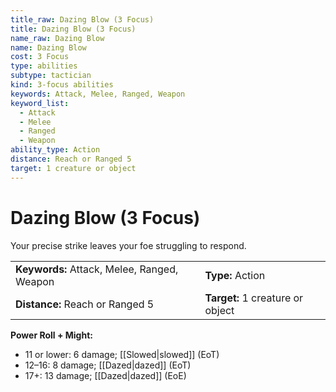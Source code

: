 ```yaml
---
title_raw: Dazing Blow (3 Focus)
title: Dazing Blow (3 Focus)
name_raw: Dazing Blow
name: Dazing Blow
cost: 3 Focus
type: abilities
subtype: tactician
kind: 3-focus abilities
keywords: Attack, Melee, Ranged, Weapon
keyword_list:
  - Attack
  - Melee
  - Ranged
  - Weapon
ability_type: Action
distance: Reach or Ranged 5
target: 1 creature or object
---
```


# Dazing Blow (3 Focus)

Your precise strike leaves your foe struggling to respond.

|                                             |                                  |
| :------------------------------------------ | :------------------------------- |
| **Keywords:** Attack, Melee, Ranged, Weapon | **Type:** Action                 |
| **Distance:** Reach or Ranged 5             | **Target:** 1 creature or object |

**Power Roll + Might:**

- 11 or lower: 6 damage; [[Slowed\|slowed]] (EoT)
- 12–16: 8 damage; [[Dazed\|dazed]] (EoT)
- 17+: 13 damage; [[Dazed\|dazed]] (EoE)
